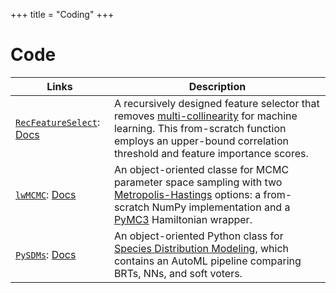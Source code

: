 +++
title = "Coding"
+++

# Code

Links | Description
-----|-------
[`RecFeatureSelect`](https://pypi.org/project/RecFeatureSelect/): [Docs](https://github.com/daniel-furman/RecFeatureSelect) | A recursively designed feature selector that removes [multi-collinearity](https://en.wikipedia.org/wiki/Multicollinearity) for machine learning. This from-scratch function employs an upper-bound correlation threshold and feature importance scores.
[`lwMCMC`](https://pypi.org/project/lwMCMC/): [Docs](https://github.com/daniel-furman/lwMCMC) | An object-oriented classe for MCMC parameter space sampling with two [Metropolis-Hastings](http://www.mit.edu/~ilkery/papers/MetropolisHastingsSampling.pdf) options: a from-scratch NumPy implementation and a [PyMC3](https://docs.pymc.io/notebooks/getting_started.html) Hamiltonian wrapper. 
[`PySDMs`](https://github.com/daniel-furman/PySDMs): [Docs](https://github.com/daniel-furman/PySDMs) | An object-oriented Python class for [Species Distribution Modeling](https://en.wikipedia.org/wiki/Species_distribution_modelling), which contains an AutoML pipeline comparing BRTs, NNs, and soft voters. 
